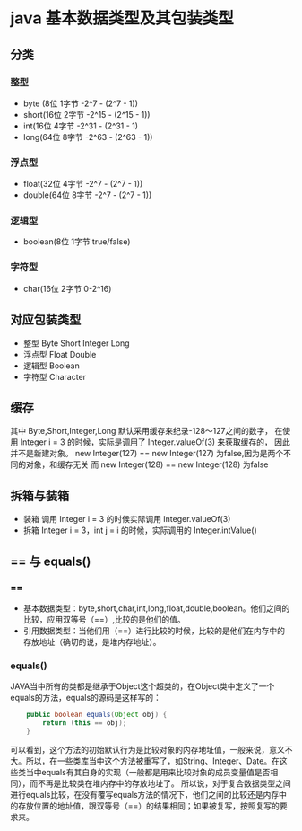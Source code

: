 # java 基本数据类型及其包装类型

## 分类

### 整型 
- byte (8位 1字节 -2^7 - (2^7 - 1)) 
- short(16位 2字节 -2^15 - (2^15 - 1)) 
- int(16位 4字节 -2^31 - (2^31 - 1) 
- long(64位 8字节 -2^63 - (2^63 - 1))
### 浮点型 
- float(32位 4字节 -2^7 - (2^7 - 1)) 
- double(64位 8字节 -2^7 - (2^7 - 1))
### 逻辑型 
- boolean(8位 1字节 true/false)
### 字符型 
- char(16位 2字节 0-2^16)

## 对应包装类型

- 整型 Byte Short Integer Long
- 浮点型 Float Double
- 逻辑型 Boolean
- 字符型 Character

## 缓存
其中 Byte,Short,Integer,Long 默认采用缓存来纪录-128～127之间的数字，
在使用 Integer i = 3 的时候，实际是调用了 Integer.valueOf(3) 来获取缓存的，
因此并不是新建对象。
 new Integer(127) == new Integer(127) 为false,因为是两个不同的对象，和缓存无关
而 new Integer(128) == new Integer(128) 为false

## 拆箱与装箱

- 装箱 调用 Integer i = 3 的时候实际调用 Integer.valueOf(3)
- 拆箱 Integer i = 3，int j = i 的时候，实际调用的 Integer.intValue()

## == 与 equals()

### ==
- 基本数据类型：byte,short,char,int,long,float,double,boolean。他们之间的比较，应用双等号（==）,比较的是他们的值。
- 引用数据类型：当他们用（==）进行比较的时候，比较的是他们在内存中的存放地址（确切的说，是堆内存地址）。
### equals()
JAVA当中所有的类都是继承于Object这个超类的，在Object类中定义了一个equals的方法，equals的源码是这样写的：
```java
    public boolean equals(Object obj) {
        return (this == obj);
    }
```
可以看到，这个方法的初始默认行为是比较对象的内存地址值，一般来说，意义不大。所以，在一些类库当中这个方法被重写了，如String、Integer、Date。在这些类当中equals有其自身的实现（一般都是用来比较对象的成员变量值是否相同），而不再是比较类在堆内存中的存放地址了。
所以说，对于复合数据类型之间进行equals比较，在没有覆写equals方法的情况下，他们之间的比较还是内存中的存放位置的地址值，跟双等号（==）的结果相同；如果被复写，按照复写的要求来。


